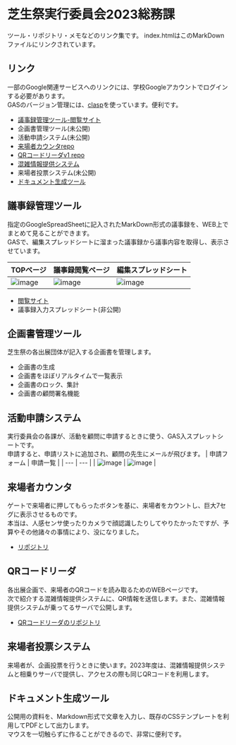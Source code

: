 # 芝生祭実行委員会2023総務課

ツール・リポジトリ・メモなどのリンク集です。
index.htmlはこのMarkDownファイルにリンクされています。

## リンク

一部のGoogle関連サービスへのリンクには、学校Googleアカウントでログインする必要があります。  
GASのバージョン管理には、[clasp](https://github.com/google/clasp)を使っています。便利です。

- [議事録管理ツール-閲覧サイト](https://tsukasatakahashi-z8.github.io/shibafufes2023-somu/jump.html)
- 企画書管理ツール(未公開)
- 活動申請システム(未公開)
- [来場者カウンタrepo](https://github.com/TsukasaTakahashi-z8/shibafes2023-visitors-counter)
- [QRコードリーダv1 repo](https://github.com/TsukasaTakahashi-z8/shibafes2023QR)
- [混雑情報提供システム](https://github.com/TsukasaTakahashi-z8/shibafes2023-congestion-situation-providing-system.git)
- 来場者投票システム(未公開)
- [ドキュメント生成ツール](https://github.com/TsukasaTakahashi-z8/shibafes2023-documents-generator.git)

## 議事録管理ツール

指定のGoogleSpreadSheetに記入されたMarkDown形式の議事録を、WEB上でまとめて見ることができます。  
GASで、編集スプレッドシートに溜まった議事録から議事内容を取得し、表示させています。

| TOPページ | 議事録閲覧ページ | 編集スプレッドシート |
|---|---|---|
|![image](https://github.com/TsukasaTakahashi-z8/shibafufes2023-somu/assets/127503211/365d0434-3a51-46a4-8e1f-97feed2b0f4d)|![image](https://github.com/TsukasaTakahashi-z8/shibafufes2023-somu/assets/127503211/76ee80da-2fcc-4c73-bb6f-eb8b6c371c5d)|![image](https://github.com/TsukasaTakahashi-z8/shibafufes2023-somu/assets/127503211/a6b6dd22-9025-4416-bf83-5ee06e53e111)|

- [閲覧サイト](https://tsukasatakahashi-z8.github.io/shibafufes2023-somu/jump.html)
- 議事録入力スプレッドシート(非公開)

## 企画書管理ツール

芝生祭の各出展団体が記入する企画書を管理します。

- 企画書の生成
- 企画書をほぼリアルタイムで一覧表示
- 企画書のロック、集計
- 企画書の顧問署名機能

## 活動申請システム

実行委員会の各課が、活動を顧問に申請するときに使う、GAS入スプレットシートです。  
申請すると、申請リストに追加され、顧問の先生にメールが飛びます。
| 申請フォーム | 申請一覧 |
| --- | --- |
| ![image](https://github.com/TsukasaTakahashi-z8/shibafufes2023-somu/assets/127503211/e8129cb1-e54f-48a0-a71f-613807e47bd9) | ![image](https://github.com/TsukasaTakahashi-z8/shibafufes2023-somu/assets/127503211/b279e18a-bfe4-4407-a7d8-028ab9d9bb36) |

## 来場者カウンタ

ゲートで来場者に押してもらったボタンを基に、来場者をカウントし、巨大7セグに表示させるものです。  
本当は、人感センサ使ったりカメラで顔認識したりしてやりたかったですが、予算やその他諸々の事情により、没になりました。
- [リポジトリ](https://github.com/TsukasaTakahashi-z8/shibafes2023-visitors-counter)

## QRコードリーダ

各出展企画で、来場者のQRコードを読み取るためのWEBページです。  
次で紹介する混雑情報提供システムに、QR情報を送信します。また、混雑情報提供システムが乗ってるサーバで公開します。

- [QRコードリーダのリポジトリ](https://github.com/TsukasaTakahashi-z8/shibafes2023QR)

## 来場者投票システム

来場者が、企画投票を行うときに使います。2023年度は、混雑情報提供システムと相乗りサーバで提供し、アクセスの際も同じQRコードを利用します。  

## ドキュメント生成ツール

公開用の資料を、Markdown形式で文章を入力し、既存のCSSテンプレートを利用してPDFとして出力します。  
マウスを一切触らずに作ることができるので、非常に便利です。
